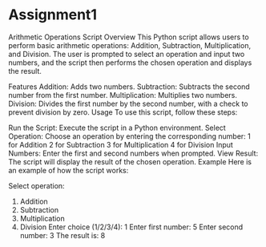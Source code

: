 # Assignment1

Arithmetic Operations Script
Overview
This Python script allows users to perform basic arithmetic operations: Addition, Subtraction, Multiplication, and Division. The user is prompted to select an operation and input two numbers, and the script then performs the chosen operation and displays the result.

Features
Addition: Adds two numbers.
Subtraction: Subtracts the second number from the first number.
Multiplication: Multiplies two numbers.
Division: Divides the first number by the second number, with a check to prevent division by zero.
Usage
To use this script, follow these steps:

Run the Script: Execute the script in a Python environment.
Select Operation: Choose an operation by entering the corresponding number:
1 for Addition
2 for Subtraction
3 for Multiplication
4 for Division
Input Numbers: Enter the first and second numbers when prompted.
View Result: The script will display the result of the chosen operation.
Example
Here is an example of how the script works:

Select operation:
1. Addition
2. Subtraction
3. Multiplication
4. Division
Enter choice (1/2/3/4): 1
Enter first number: 5
Enter second number: 3
The result is: 8
